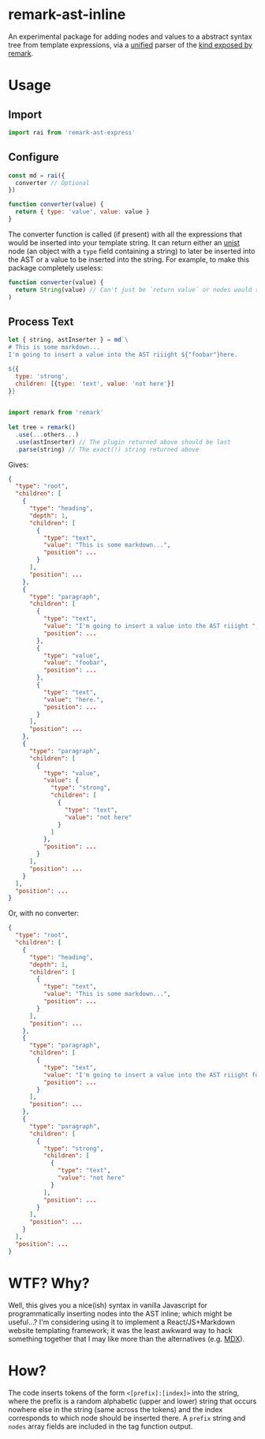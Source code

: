 # remark-ast-inline
An experimental package for adding nodes and values to a abstract syntax tree from template expressions, via a [unified](https://github.com/unifiedjs/unified) parser of the [kind exposed by remark](https://github.com/remarkjs/remark/tree/master/packages/remark-parse#extending-the-parser).

# Usage
## Import
```javascript
import rai from 'remark-ast-express'
```

## Configure
```javascript
const md = rai({
  converter // Optional
})

function converter(value) {
  return { type: 'value', value: value }
}
```

The converter function is called (if present) with all the expressions that would be inserted into your template string. It can return either an [unist](https://github.com/syntax-tree/unist) node (an object with a `type` field containing a string) to later be inserted into the AST or a value to be inserted into the string. For example, to make this package completely useless:

```javascript
function converter(value) {
  return String(value) // Can't just be `return value` or nodes would still be inserted.
)
```

## Process Text
```javascript
let { string, astInserter } = md`\
# This is some markdown...
I'm going to insert a value into the AST riiight ${"foobar"}here.

${{
  type: 'strong',
  children: [{type: 'text', value: 'not here'}]
}}
`

import remark from 'remark'
 
let tree = remark()
  .use(...others...)
  .use(astInserter) // The plugin returned above should be last
  .parse(string) // The exact(!) string returned above
```
Gives:

```json
{
  "type": "root",
  "children": [
    {
      "type": "heading",
      "depth": 1,
      "children": [
        {
          "type": "text",
          "value": "This is some markdown...",
          "position": ...
        }
      ],
      "position": ...
    },
    {
      "type": "paragraph",
      "children": [
        {
          "type": "text",
          "value": "I'm going to insert a value into the AST riiight ",
          "position": ...
        },
        {
          "type": "value",
          "value": "foobar",
          "position": ...
        },
        {
          "type": "text",
          "value": "here.",
          "position": ...
        }
      ],
      "position": ...
    },
    {
      "type": "paragraph",
      "children": [
        {
          "type": "value",
          "value": {
            "type": "strong",
            "children": [
              {
                "type": "text",
                "value": "not here"
              }
            ]
          },
          "position": ...
        }
      ],
      "position": ...
    }
  ],
  "position": ...
}
```

Or, with no converter:

```json
{
  "type": "root",
  "children": [
    {
      "type": "heading",
      "depth": 1,
      "children": [
        {
          "type": "text",
          "value": "This is some markdown...",
          "position": ...
        }
      ],
      "position": ...
    },
    {
      "type": "paragraph",
      "children": [
        {
          "type": "text",
          "value": "I'm going to insert a value into the AST riiight foobarhere.",
          "position": ...
        }
      ],
      "position": ...
    },
    {
      "type": "paragraph",
      "children": [
        {
          "type": "strong",
          "children": [
            {
              "type": "text",
              "value": "not here"
            }
          ],
          "position": ...
        }
      ],
      "position": ...
    }
  ],
  "position": ...
}
```

# WTF? Why?
Well, this gives you a nice(ish) syntax in vanilla Javascript for programmatically inserting nodes into the AST inline; which might be useful...? I'm considering using it to implement a React/JS+Markdown website templating framework; it was the least awkward way to hack something together that I may like more than the alternatives (e.g. [MDX](https://mdxjs.com/)).

# How?
The code inserts tokens of the form `<[prefix]:[index]>` into the string, where the prefix is a random alphabetic (upper and lower) string that occurs nowhere else in the string (same across the tokens) and the index corresponds to which node should be inserted there. A `prefix` string and `nodes` array fields are included in the tag function output.